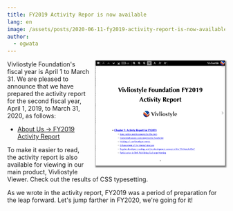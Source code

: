 ```yaml
---
title: FY2019 Activity Repor is now available
lang: en
image: /assets/posts/2020-06-11-fy2019-activity-report-is-now-available/fy2019-activity-report-en.png
author:
  - ogwata
---
```

<div style="float: right; margin: 0 0 1em 1em;"><a href="https://vivliostyle.org/about-us/#FY2019%20Activity%20Report"><img src="/assets/posts/2020-06-11-fy2019-activity-report-is-now-available/fy2019-activity-report-en.png" alt="FY2019 Activity Report" style="width: 300px; box-shadow: 1px 2px 2.5px 1.5px grey;" /></a></div>

Vivliostyle Foundation's fiscal year is April 1 to March 31. We are pleased to announce that we have prepared the activity report for the second fiscal year, April 1, 2019, to March 31, 2020, as follows:

- [About Us -> FY2019 Activity Report](https://vivliostyle.org/about-us/#FY2019%20Activity%20Report)

To make it easier to read, the activity report is also available for viewing in our main product, Vivliostyle Viewer. Check out the results of CSS typesetting.

As we wrote in the activity report, FY2019 was a period of preparation for the leap forward. Let's jump farther in FY2020, we're going for it!
